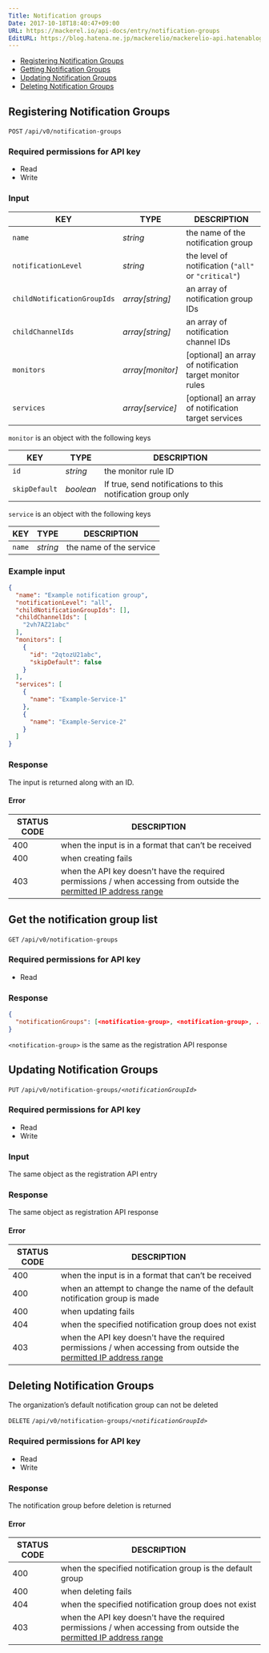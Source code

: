 ```yaml
---
Title: Notification groups
Date: 2017-10-18T18:40:47+09:00
URL: https://mackerel.io/api-docs/entry/notification-groups
EditURL: https://blog.hatena.ne.jp/mackerelio/mackerelio-api.hatenablog.mackerel.io/atom/entry/8599973812309161198
---
```


<ul class="internal-nav">
  <li><a href="#create">Registering Notification Groups</a></li>
  <li><a href="#get">Getting Notification Groups</a></li>
  <li><a href="#update">Updating Notification Groups</a></li>
  <li><a href="#delete">Deleting Notification Groups</a></li>
</ul>


<h2 id="create">Registering Notification Groups</h2>

<p class="type-post">
  <code>POST</code>
  <code>/api/v0/notification-groups</code>
</p>

### Required permissions for API key

<ul class="api-key border-none">
  <li class="label-read">Read</li>
  <li class="label-write">Write</li>
</ul>

### Input

| KEY                         | TYPE             | DESCRIPTION                              |
| --------------------------- | ---------------- | ---------------------------------------- |
| `name`                      | *string*         | the name of the notification group                       |
| `notificationLevel`         | *string*         | the level of notification (`"all"` or `"critical"`) |
| `childNotificationGroupIds` | *array[string]*  | an array of notification group IDs           |
| `childChannelIds`           | *array[string]*  | an array of notification channel IDs         |
| `monitors`                  | *array[monitor]* | [optional] an array of notification target monitor rules    |
| `services`                  | *array[service]* | [optional] an array of notification target services      |

`monitor` is an object with the following keys

| KEY                         | TYPE             | DESCRIPTION                                    |
| --------------------------- | ---------------- | ---------------------------------------------- |
| `id`                        | *string*         | the monitor rule ID                                 |
| `skipDefault`               | *boolean*        | If true, send notifications to this notification group only |

`service` is an object with the following keys

| KEY                         | TYPE             | DESCRIPTION                              |
| --------------------------- | ---------------- | ---------------------------------------- |
| `name`                      | *string*         | the name of the service                          |

### Example input

```json
{
  "name": "Example notification group",
  "notificationLevel": "all",
  "childNotificationGroupIds": [],
  "childChannelIds": [
    "2vh7AZ21abc"
  ],
  "monitors": [
    {
      "id": "2qtozU21abc",
      "skipDefault": false
    }
  ],
  "services": [
    {
      "name": "Example-Service-1"
    },
    {
      "name": "Example-Service-2"
    }
  ]
}
```

### Response
The input is returned along with an ID.

#### Error

<table class="default api-error-table">
  <thead>
    <tr>
      <th class="status-code">STATUS CODE</th>
      <th class="description">DESCRIPTION</th>
    </tr>
  </thead>
  <tbody>
    <tr>
      <td>400</td>
      <td>when the input is in a format that can’t be received</td>
    </tr>
    <tr>
      <td>400</td>
      <td>when creating fails</td>
    </tr>
    <tr>
      <td>403</td>
      <td>when the API key doesn't have the required permissions / when accessing from outside the <a href="https://mackerel.io/docs/entry/faq/organization/ip-restriction" target="_blank">permitted IP address range</a></td>
    </tr>
  </tbody>
</table>

<h2 id="get">Get the notification group list</h2>

<p class="type-get">
  <code>GET</code>
  <code>/api/v0/notification-groups</code>
</p>

### Required permissions for API key

<ul class="api-key border-none">
  <li class="label-read">Read</li>
</ul>

### Response

```json
{
  "notificationGroups": [<notification-group>, <notification-group>, ...]
}
```

`<notification-group>` is the same as the registration API response

<h2 id="update">Updating Notification Groups</h2>

<p class="type-put">
  <code>PUT</code>
  <code>/api/v0/notification-groups/<em>&lt;notificationGroupId&gt</em></code>
</p>

### Required permissions for API key

<ul class="api-key border-none">
  <li class="label-read">Read</li>
  <li class="label-write">Write</li>
</ul>

### Input

The same object as the registration API entry

### Response

The same object as registration API response

#### Error

<table class="default api-error-table">
  <thead>
    <tr>
      <th class="status-code">STATUS CODE</th>
      <th class="description">DESCRIPTION</th>
    </tr>
  </thead>
  <tbody>
    <tr>
      <td>400</td>
      <td>when the input is in a format that can’t be received</td>
    </tr>
    <tr>
      <td>400</td>
      <td>when an attempt to change the name of the default notification group is made</td>
    </tr>
    <tr>
      <td>400</td>
      <td>when updating fails</td>
    </tr>
    <tr>
      <td>404</td>
      <td>when the specified notification group does not exist</td>
    </tr>
    <tr>
      <td>403</td>
      <td>when the API key doesn't have the required permissions / when accessing from outside the <a href="https://mackerel.io/docs/entry/faq/organization/ip-restriction" target="_blank">permitted IP address range</a></td>
    </tr>
  </tbody>
</table>

<h2 id="delete">Deleting Notification Groups</h2>
The organization’s default notification group can not be deleted

<p class="type-delete">
  <code>DELETE</code>
  <code>/api/v0/notification-groups/<em>&lt;notificationGroupId&gt</em></code>
</p>

### Required permissions for API key

<ul class="api-key border-none">
  <li class="label-read">Read</li>
  <li class="label-write">Write</li>
</ul>

### Response

The notification group before deletion is returned

#### Error

<table class="default api-error-table">
  <thead>
    <tr>
      <th class="status-code">STATUS CODE</th>
      <th class="description">DESCRIPTION</th>
    </tr>
  </thead>
  <tbody>
    <tr>
      <td>400</td>
      <td>when the specified notification group is the default group</td>
    </tr>
    <tr>
      <td>400</td>
      <td>when deleting fails</td>
    </tr>
    <tr>
      <td>404</td>
      <td>when the specified notification group does not exist</td>
    </tr>
    <tr>
      <td>403</td>
      <td>when the API key doesn't have the required permissions / when accessing from outside the <a href="https://mackerel.io/docs/entry/faq/organization/ip-restriction" target="_blank">permitted IP address range</a></td>
    </tr>
  </tbody>
</table>
